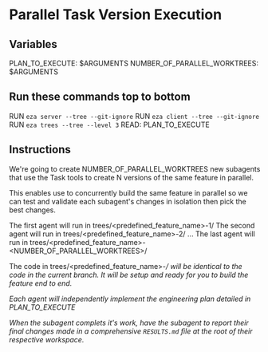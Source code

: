 # Parallel Task Version Execution

## Variables
PLAN_TO_EXECUTE: $ARGUMENTS
NUMBER_OF_PARALLEL_WORKTREES: $ARGUMENTS

## Run these commands top to bottom
RUN `eza server --tree --git-ignore`
RUN `eza client --tree --git-ignore`
RUN `eza trees --tree --level 3`
READ: PLAN_TO_EXECUTE

## Instructions

We're going to create NUMBER_OF_PARALLEL_WORKTREES new subagents that use the Task tools to create N versions of the same feature in parallel.

This enables use to concurrently build the same feature in parallel so we can test and validate each subagent's changes in isolation then pick the best changes.

The first agent will run in trees/<predefined_feature_name>-1/
The second agent will run in trees/<predefined_feature_name>-2/
...
The last agent will run in trees/<predefined_feature_name>-<NUMBER_OF_PARALLEL_WORKTREES>/

The code in trees/<predefined_feature_name>-<i>/ will be identical to the code in the current branch. It will be setup and ready for you to build the feature end to end.

Each agent will independently implement the engineering plan detailed in PLAN_TO_EXECUTE

When the subagent complets it's work, have the subagent to report their final changes made in a comprehensive `RESULTS.md` file at the root of their respective workspace.
